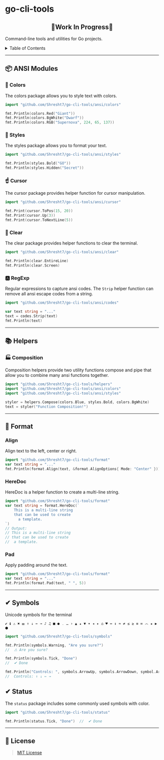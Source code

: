 <h1>go-cli-tools</h1>

<h2 align='center'>🚧Work In Progress🚧</h2>

Command-line tools and utilities for Go projects.

<details>

<summary>Table of Contents</summary>

- [📦 ANSI Modules](#-ansi-modules)
  - [🎨 Colors](#-colors)
  - [💄 Styles](#-styles)
  - [☝ Cursor](#-cursor)
  - [🧼 Clear](#-clear)
  - [🅰 RegExp](#-regexp)
- [📚 Helpers](#-helpers)
  - [🏭 Composition](#-composition)
- [📃 Format](#-format)
  - [Align](#align)
  - [HereDoc](#heredoc)
  - [Pad](#pad)
- [✔ Symbols](#-symbols)
- [✔ Status](#-status)
- [📑 License](#-license)

</details>

---

## 📦 ANSI Modules

### 🎨 Colors

The colors package allows you to style text with colors.

```go
import "github.com/Shresht7/go-cli-tools/ansi/colors"

fmt.Println(colors.Red("Giant"))
fmt.Println(colors.BgWhite("Dwarf"))
fmt.Println(colors.RGB("Supernova", 224, 65, 137))
```

### 💄 Styles

The styles package allows you to format your text.

```go
import "github.com/Shresht7/go-cli-tools/ansi/styles"

fmt.Println(styles.Bold("GO"))
fmt.Println(styles.Hidden("Secret"))
```

### ☝ Cursor

The cursor package provides helper function for cursor manipulation.

```go
import "github.com/Shresht7/go-cli-tools/ansi/cursor"

fmt.Print(cursor.ToPos(15, 20))
fmt.Print(cursor.Up(3))
fmt.Print(cursor.ToNextLine(5))
```

### 🧼 Clear

The clear package provides helper functions to clear the terminal.

```go
import "github.com/Shresht7/go-cli-tools/ansi/clear"

fmt.Println(clear.EntireLine)
fmt.Println(clear.Screen)
```

### 🅰 RegExp

Regular expressions to capture ansi codes. The `Strip` helper function can remove all ansi escape codes from a string.

```go
import "github.com/Shresht7/go-cli-tools/ansi/codes"

var text string = "..."
text = codes.Strip(text)
fmt.Println(text)
```

---

## 📚 Helpers

### 🏭 Composition

Composition helpers provide two utility functions compose and pipe that allow you to combine many ansi functions together.

```go
import "github.com/Shresht7/go-cli-tools/helpers"
import "github.com/Shresht7/go-cli-tools/ansi/colors"
import "github.com/Shresht7/go-cli-tools/ansi/styles"

styler = helpers.Compose(colors.Blue, styles.Bold, colors.BgWhite)
text = styler("Function Composition!")
```

---

## 📃 Format

### Align

Align text to the left, center or right.

```go
import "github.com/Shresht7/go-cli-tools/format"
var text string = "..."
fmt.Println(format.Align(text, &format.AlignOptions{ Mode: "Center" }))
```

### HereDoc

HereDoc is a helper function to create a multi-line string.

```go
import "github.com/Shresht7/go-cli-tools/format"
var text string = format.HereDoc(`
    This is a multi-line string
    that can be used to create
      a template.
`)
// Output:
// This is a multi-line string
// that can be used to create
//  a template.
```

### Pad

Apply padding around the text.

```go
import "github.com/Shresht7/go-cli-tools/format"
var text string = "..."
fmt.Println(format.Pad(text, " ", 5))
```

---

## ✔ Symbols

Unicode symbols for the terminal

```
✔ ℹ ⚠ ✖ ☰ ↑ ↓ ← → ♪ ♫ ■ ● ․ … › ▲ ▴ ▼ ▾ ◂ ▸ ⌂ ♥ ↔ ↕ ≈ ≠ ≤ ≥ ≡ ∞ ෴ ★ ▶ ⬢
```

```go
import "github.com/Shresht7/go-cli-tools/symbols"

fmt.Println(symbols.Warning, "Are you sure?")
//  ⚠ Are you sure?

fmt.Println(symbols.Tick, "Done")
//  ✔ Done

fmt.Println("Controls: ", symbols.ArrowUp, symbols.ArrowDown, symbol.ArrowLeft, symbols.ArrowRight)
//  Controls: ↑ ↓ ← →
```

## ✔ Status

The `status` package includes some commonly used symbols with color.

<!-- TODO: Status Symbols Screenshot -->

```go
import "github.com/Shresht7/go-cli-tools/status"

fmt.Println(status.Tick, "Done")  //  ✔ Done
```

---

## 📑 License

> [MIT License](./LICENSE)
